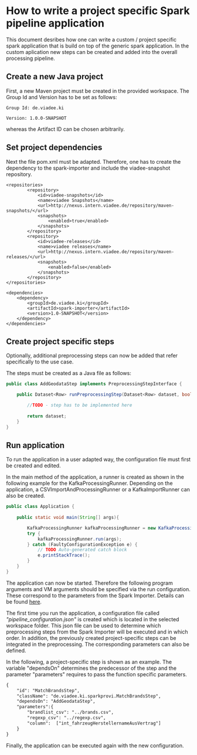 # How to write a project specific Spark pipeline application

This document desribes how one can write a custom / project specific spark application that is build on top of the generic spark application. In the custom aplication new steps can be created and added into the overall processing pipeline.

## Create a new Java project

First, a new Maven project must be created in the provided workspace. The Group Id and Version has to be set as follows:

`Group Id: de.viadee.ki`

`Version: 1.0.0-SNAPSHOT`

whereas the Artifact ID can be chosen arbitrarily.

## Set project dependencies

Next the file pom.xml must be adapted. Therefore, one has to create the dependency to the spark-importer and include the viadee-snapshot repository.

    <repositories>
            <repository>
                <id>viadee-snapshots</id>
                <name>viadee Snapshots</name>
                <url>http://nexus.intern.viadee.de/repository/maven-snapshots/</url>
                <snapshots>
                    <enabled>true</enabled>
                </snapshots>
            </repository>
            <repository>
                <id>viadee-releases</id>
                <name>viadee releases</name>
                <url>http://nexus.intern.viadee.de/repository/maven-releases/</url>
                <snapshots>
                    <enabled>false</enabled>
                </snapshots>
            </repository>
    </repositories>
```
<dependencies>
    <dependency>
        <groupId>de.viadee.ki</groupId>
        <artifactId>spark-importer</artifactId>
        <version>1.0-SNAPSHOT</version>
    </dependency>
</dependencies>
```

## Create project specific steps

Optionally, additional preprocessing steps can now be added that refer specifically to the use case.

The steps must be created as a Java file as follows:


```java
public class AddGeodataStep implements PreprocessingStepInterface {

    public Dataset<Row> runPreprocessingStep(Dataset<Row> dataset, boolean 		writeStepResultIntoFile, String dataLevel, Map<String,Object> parameters) {	

        //TODO - step has to be implemented here
        
    	return dataset;
	}
}
```

## Run application

To run the application in a user adapted way, the configuration file must first be created and edited.

In the main method of the application, a runner is created as shown in the following example for the KafkaProcessingRunner. Depending on the application, a CSVImportAndProcessingRunner or a KafkaImportRunner can also be created. 

```java
public class Application {
    
    public static void main(String[] args){

        KafkaProcessingRunner kafkaProcessingRunner = new KafkaProcessingRunner();
        try {
            kafkaProcessingRunner.run(args);
        } catch (FaultyConfigurationException e) {
            // TODO Auto-generated catch block
            e.printStackTrace();
        }
    }
}
```

The application can now be started. Therefore the following program arguments and VM arguments should be specified via the run configuration. These correspond to the parameters from the Spark Importer. Details can be found [here](./README_details.md).


The first time you run the application, a configuration file called *"pipeline_configuration.json"* is created which is located in the selected workspace folder. This json file can be used to determine which preprocessing steps from the Spark Importer will be executed and in which order. In addition, the previously created project-specific steps can be integrated in the preprocessing. The corresponding parameters can also be defined.

In the following, a project-specific step is shown as an example. The variable "dependsOn" determines the predecessor of the step and the parameter "parameters" requires to pass the function specific parameters.

```xml
{
    "id": "MatchBrandsStep",
    "className": "de.viadee.ki.sparkprovi.MatchBrandsStep",
    "dependsOn": "AddGeodataStep",
    "parameters":{
        "brandlist_csv": "../brands.csv",
        "regexp_csv": "../regexp.csv",
        "column":  ["int_fahrzeugHerstellernameAusVertrag"]
    }
}
```
Finally, the application can be executed again with the new configuration.